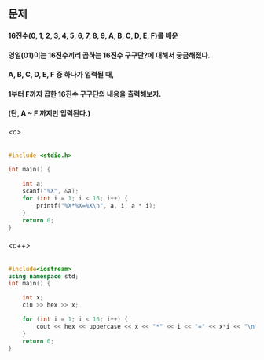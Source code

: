 
## 문제
#### 16진수(0, 1, 2, 3, 4, 5, 6, 7, 8, 9, A, B, C, D, E, F)를 배운
#### 영일(01)이는 16진수끼리 곱하는 16진수 구구단?에 대해서 궁금해졌다.

#### A, B, C, D, E, F 중 하나가 입력될 때,
#### 1부터 F까지 곱한 16진수 구구단의 내용을 출력해보자.
#### (단, A ~ F 까지만 입력된다.)

###### \<c\>
```c
#include <stdio.h>

int main() {

	int a;
	scanf("%X", &a);
	for (int i = 1; i < 16; i++) {
		printf("%X*%X=%X\n", a, i, a * i);
	}
	return 0;
}
```

###### \<c++\>
```c++
#include<iostream>
using namespace std;
int main() {

    int x;
    cin >> hex >> x;

    for (int i = 1; i < 16; i++) {
        cout << hex << uppercase << x << "*" << i << "=" << x*i << "\n";
    }
    return 0;
}
```
